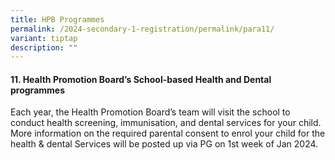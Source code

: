 ```yaml
---
title: HPB Programmes
permalink: /2024-secondary-1-registration/permalink/para11/
variant: tiptap
description: ""
---
```

<h4>11. Health Promotion Board’s School-based Health and Dental programmes</h4><p>Each year, the Health Promotion Board’s team will visit the school to conduct health screening, immunisation, and dental services for your child. More information on the required parental consent to enrol your child for the health &amp; dental Services will be posted up via PG on 1st week of Jan 2024.</p>